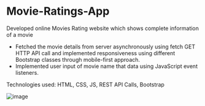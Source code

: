 # Movie-Ratings-App

Developed online Movies Rating website which shows complete information of a movie

- Fetched the movie details from server asynchronously using fetch GET HTTP API call and implemented responsiveness using different Bootstrap classes through mobile-first approach.
- Implemented user input of movie name  that data using JavaScript event listeners.

Technologies used: HTML, CSS, JS, REST API Calls, Bootstrap

![image](https://user-images.githubusercontent.com/104497104/210959653-4be572c5-d78a-4d76-880c-58552ae6b76d.png)
